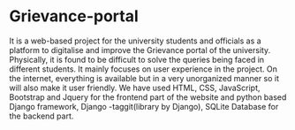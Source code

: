 # Grievance-portal
 It is a web-based project for the university students
and officials as a platform to digitalise and improve the Grievance portal of
the university. Physically, it is found to be difficult to solve the queries being
faced in different students.
It mainly focuses on user experience in the project. On the internet,
everything is available but in a very unorganized manner so it will also make
it user friendly. We have used HTML, CSS, JavaScript, Bootstrap and Jquery
for the frontend part of the website and python based Django framework,
Django -taggit(library by Django), SQLite Database for the
backend part.
